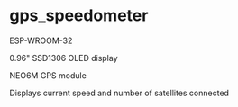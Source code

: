 # gps_speedometer
ESP-WROOM-32

0.96" SSD1306 OLED display

NEO6M GPS module

Displays current speed and number of satellites connected
